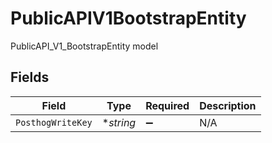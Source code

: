 # PublicAPIV1BootstrapEntity

PublicAPI_V1_BootstrapEntity model


## Fields

| Field              | Type               | Required           | Description        |
| ------------------ | ------------------ | ------------------ | ------------------ |
| `PosthogWriteKey`  | **string*          | :heavy_minus_sign: | N/A                |